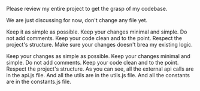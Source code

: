 Please review my entire project to get the grasp of my codebase. 

We are just discussing for now, don't change any file yet.

Keep it as simple as possible. Keep your changes minimal and simple. Do not add comments. Keep your code clean and to the point. Respect the project's structure. Make sure your changes doesn't brea my existing logic. 

Keep your changes as simple as possible. Keep your changes minimal and simple. Do not add comments. Keep your code clean and to the point. Respect the project's structure. As you can see, all the external api calls are in the api.js file. And all the utils are in the utils.js file. And all the constants are in the constants.js file.
